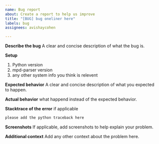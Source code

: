 ```yaml
---
name: Bug report
about: Create a report to help us improve
title: "[BUG] bug oneliner here"
labels: bug
assignees: avishaycohen

---
```


**Describe the bug**
A clear and concise description of what the bug is.

**Setup**
1. Python version
2. mpd-parser version
3. any other system info you think is relevent

**Expected behavior**
A clear and concise description of what you expected to happen.

**Actual behavior**
what happend instead of the expected behavior.

**Stacktrace of the error**
if applicable
```bash
please add the python traceback here
``` 

**Screenshots**
If applicable, add screenshots to help explain your problem.

**Additional context**
Add any other context about the problem here.
